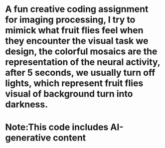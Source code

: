 # A fun creative coding assignment for imaging processing, I try to mimick what fruit flies feel when they encounter the visual task we design, the colorful mosaics are the representation of the neural activity, after 5 seconds, we usually turn off lights, which represent fruit flies visual of background turn into darkness.

# Note:This code includes AI-generative content
